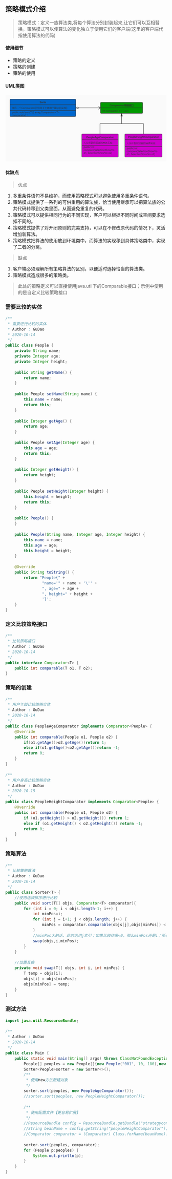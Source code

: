 ## 策略模式介绍
> 策略模式：定义一族算法类,将每个算法分别封装起来,让它们可以互相替换。策略模式可以使算法的变化独立于使用它们的客户端(这里的客户端代指使用算法的代码)

#### 使用细节
* 策略的定义
* 策略的创建
* 策略的使用

#### UML类图
![strategy-strategyUML.jpg](../resource/design/strategy-strategyUML.jpg)

#### 优缺点
> 优点
1. 多重条件语句不易维护，而使用策略模式可以避免使用多重条件语句。
2. 策略模式提供了一系列的可供重用的算法族，恰当使用继承可以把算法族的公共代码转移到父类里面，从而避免重复的代码。
3. 策略模式可以提供相同行为的不同实现，客户可以根据不同时间或空间要求选择不同的。
4. 策略模式提供了对开闭原则的完美支持，可以在不修改原代码的情况下，灵活增加新算法。
5. 策略模式把算法的使用放到环境类中，而算法的实现移到具体策略类中，实现了二者的分离。

> 缺点
1. 客户端必须理解所有策略算法的区别，以便适时选择恰当的算法类。
2. 策略模式造成很多的策略类。

> 此处的策略定义可以直接使用java.util下的Comparable接口；示例中使用的是自定义比较策略接口
### 需要比较的实体
```java
/**
 * 需要进行比较的实体
 * Author : GuDao
 * 2020-10-14
 */
public class People {
    private String name;
    private Integer age;
    private Integer height;

    public String getName() {
        return name;
    }

    public People setName(String name) {
        this.name = name;
        return this;
    }

    public Integer getAge() {
        return age;
    }

    public People setAge(Integer age) {
        this.age = age;
        return this;
    }

    public Integer getHeight() {
        return height;
    }

    public People setHeight(Integer height) {
        this.height = height;
        return this;
    }

    public People() {
    }

    public People(String name, Integer age, Integer height) {
        this.name = name;
        this.age = age;
        this.height = height;
    }

    @Override
    public String toString() {
        return "People{" +
                "name='" + name + '\'' +
                ", age=" + age +
                ", height=" + height +
                '}';
    }
}
```
### 定义比较策略接口
```java
/**
 * 比较策略接口
 * Author : GuDao
 * 2020-10-14
 */
public interface Comparator<T> {
    public int comparable(T o1, T o2);
}
```
### 策略的创建
```java
/**
 * 用户年龄比较策略实体
 * Author : GuDao
 * 2020-10-14
 */
public class PeopleAgeComparator implements Comparator<People> {
    @Override
    public int comparable(People o1, People o2) {
        if(o1.getAge()>o2.getAge())return 1;
        else if(o1.getAge()<o2.getAge())return -1;
        return 0;
    }
}

/**
 * 用户身高比较策略实体
 * Author : GuDao
 * 2020-10-15
 */
public class PeopleHeightComparator implements Comparator<People> {
    @Override
    public int comparable(People o1, People o2) {
        if (o1.getHeight() > o2.getHeight()) return 1;
        else if (o1.getHeight() < o2.getHeight()) return -1;
        return 0;
    }
}
```
### 策略算法
```java
/**
 * 比较策略算法
 * Author : GuDao
 * 2020-10-14
 */
public class Sorter<T> {
    //使用选择排序进行比较
    public void sort(T[] objs, Comparator<T> comparator){
        for (int i = 0; i < objs.length-1; i++) {
            int minPos=i;
            for (int j = i+1; j < objs.length; j++) {
                minPos = comparator.comparable(objs[j],objs[minPos]) < 0 ? j : minPos;
            }
            //minPos大的话，此时选用j索引；如果比较结果<0，那么minPos还是i；所以下列方法中传输objs,i,minPos
            swap(objs,i,minPos);
        }
    }

    //位置互换
    private void swap(T[] objs, int i, int minPos) {
        T temp = objs[i];
        objs[i] = objs[minPos];
        objs[minPos] = temp;
    }
}
```
### 测试方法
```java
import java.util.ResourceBundle;

/**
 * Author : GuDao
 * 2020-10-14
 */
public class Main {
    public static void main(String[] args) throws ClassNotFoundException, IllegalAccessException, InstantiationException {
        People[] peoples = new People[]{new People("001", 10, 180),new People("002",12,190),new People("003",5,190), new People("004", 70, 165)};
        Sorter<People>sorter = new Sorter<>();
        /**
         * 使用new方法新建对象
         */
        sorter.sort(peoples, new PeopleAgeComparator());
        //sorter.sort(peoples, new PeopleHeightComparator());

        /**
         * 使用配置文件【更容易扩展】
         */
        //ResourceBundle config = ResourceBundle.getBundle("strategyconfig");
        //String beanName = config.getString("peopleHeightComparator");
        //Comparator comparator = (Comparator) Class.forName(beanName).newInstance();
        
        sorter.sort(peoples, comparator);
        for (People p:peoples) {
            System.out.println(p);
        }
    }
}
```